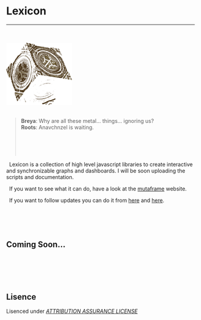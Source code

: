 # Lexicon
----
<br></br>
<img alt = "LeXiCoN" src="./lexiconLogo.png" style="margin:auto;width:35%"></img>
<br></br>
>**Breya**: Why are all these metal... things... ignoring us?  
>**Roots**: Anavchnzel is waiting.  
<br></br>
<br></br>  

&nbsp;&nbsp;Lexicon is a collection of high level javascript libraries to create interactive and synchronizable graphs and dashboards. I will be soon uploading the scripts and documentation. 

&nbsp;&nbsp;If you want to see what it can do, have a look at the [mutaframe][mutaframe] website.  

&nbsp;&nbsp;If you want to follow updates you can do it from [here][myTwitter] and [here][mutaframeTwitter].  
<br></br>
<br></br>  

## Coming Soon...
<br></br>
<br></br>  

Lisence
----

Lisenced under [*ATTRIBUTION ASSURANCE LICENSE*](./LISENCE.md)

   [mutaframe]: <http://deogen2.mutaframe.com/>
   [myTwitter]: <https://twitter.com/ibrhmTanyalcin>
   [mutaframeTwitter]: <https://twitter.com/MutaFrame>
 
   
